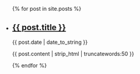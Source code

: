 
<ul>
  {% for post in site.posts %}
      <li>
      <div class="featured-post" {% if post.image %}style="background-image:url({{ site.github.url }}/assets/img/{{ post.image }})"{% endif %}>
      <h2><a href="{{ post.url | prepend: site.baseurl | replace: '//', '/' }}">{{ post.title }}</a></h2>
      <time datetime="{{ post.date | date_to_xmlschema }}">{{ post.date | date_to_string }}</time>
      <p>{{ post.content | strip_html | truncatewords:50 }}</p>
      </li>
  {% endfor %}
</ul>
